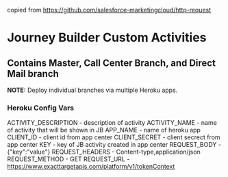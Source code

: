 copied from https://github.com/salesforce-marketingcloud/http-request


# Journey Builder Custom Activities
## Contains Master, Call Center Branch, and Direct Mail branch

**NOTE:** Deploy individual branches via multiple Heroku apps.

### Heroku Config Vars

ACTIVITY_DESCRIPTION - description of activity
ACTIVITY_NAME - name of activity that will be shown in JB
APP_NAME - name of heroku app
CLIENT_ID - client id from app center
CLIENT_SECRET - client secrect from app center
KEY - key of JB activity created in app center
REQUEST_BODY - {"key":"value"}
REQUEST_HEADERS - Content-type,application/json
REQUEST_METHOD - GET
REQUEST_URL - https://www.exacttargetapis.com/platform/v1/tokenContext
